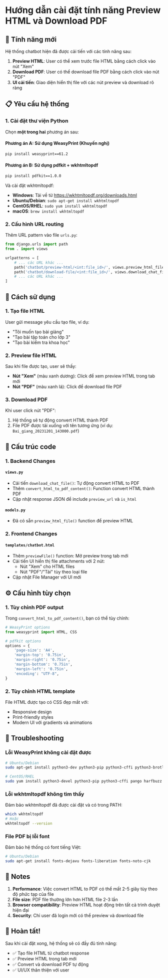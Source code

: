 # Hướng dẫn cài đặt tính năng Preview HTML và Download PDF

## 🎯 Tính năng mới

Hệ thống chatbot hiện đã được cải tiến với các tính năng sau:

1. **Preview HTML**: User có thể xem trước file HTML bằng cách click vào nút "Xem"
2. **Download PDF**: User có thể download file PDF bằng cách click vào nút "PDF" 
3. **UI cải tiến**: Giao diện hiển thị file với các nút preview và download rõ ràng

## 📋 Yêu cầu hệ thống

### 1. Cài đặt thư viện Python

Chọn **một trong hai** phương án sau:

#### Phương án A: Sử dụng WeasyPrint (Khuyến nghị)
```bash
pip install weasyprint==61.2
```

#### Phương án B: Sử dụng pdfkit + wkhtmltopdf
```bash
pip install pdfkit==1.0.0
```

Và cài đặt wkhtmltopdf:
- **Windows**: Tải về từ https://wkhtmltopdf.org/downloads.html
- **Ubuntu/Debian**: `sudo apt-get install wkhtmltopdf`
- **CentOS/RHEL**: `sudo yum install wkhtmltopdf`
- **macOS**: `brew install wkhtmltopdf`

### 2. Cấu hình URL routing

Thêm URL pattern vào file `urls.py`:

```python
from django.urls import path
from . import views

urlpatterns = [
    # ... các URL khác ...
    path('chatbot/preview-html/<int:file_id>/', views.preview_html_file, name='preview_html_file'),
    path('chatbot/download-file/<int:file_id>/', views.download_chat_file, name='download_chat_file'),
    # ... các URL khác ...
]
```

## 🚀 Cách sử dụng

### 1. Tạo file HTML

User gửi message yêu cầu tạo file, ví dụ:
- "Tôi muốn tạo bài giảng"
- "Tạo bài tập toán cho lớp 3"
- "Tạo bài kiểm tra khoa học"

### 2. Preview file HTML

Sau khi file được tạo, user sẽ thấy:
- **Nút "Xem"** (màu xanh dương): Click để xem preview HTML trong tab mới
- **Nút "PDF"** (màu xanh lá): Click để download file PDF

### 3. Download PDF

Khi user click nút "PDF":
1. Hệ thống sẽ tự động convert HTML thành PDF
2. File PDF được tải xuống với tên tương ứng (ví dụ: `Bai_giang_20231201_143000.pdf`)

## 🔧 Cấu trúc code

### 1. Backend Changes

#### `views.py`
- Cải tiến `download_chat_file()`: Tự động convert HTML to PDF
- Thêm `convert_html_to_pdf_content()`: Function convert HTML thành PDF
- Cập nhật response JSON để include `preview_url` và `is_html`

#### `models.py` 
- Đã có sẵn `preview_html_file()` function để preview HTML

### 2. Frontend Changes

#### `templates/chatbot.html`
- Thêm `previewFile()` function: Mở preview trong tab mới
- Cải tiến UI hiển thị file attachments với 2 nút:
  - Nút "Xem" cho HTML files
  - Nút "PDF"/"Tải" tùy theo loại file
- Cập nhật File Manager với UI mới

## ⚙️ Cấu hình tùy chọn

### 1. Tùy chỉnh PDF output

Trong `convert_html_to_pdf_content()`, bạn có thể tùy chỉnh:

```python
# WeasyPrint options
from weasyprint import HTML, CSS

# pdfkit options  
options = {
    'page-size': 'A4',
    'margin-top': '0.75in',
    'margin-right': '0.75in', 
    'margin-bottom': '0.75in',
    'margin-left': '0.75in',
    'encoding': "UTF-8",
}
```

### 2. Tùy chỉnh HTML template

File HTML được tạo có CSS đẹp mắt với:
- Responsive design
- Print-friendly styles
- Modern UI với gradients và animations

## 🐛 Troubleshooting

### Lỗi WeasyPrint không cài đặt được

```bash
# Ubuntu/Debian
sudo apt-get install python3-dev python3-pip python3-cffi python3-brotli libpango-1.0-0 libharfbuzz0b libpangoft2-1.0-0

# CentOS/RHEL  
sudo yum install python3-devel python3-pip python3-cffi pango harfbuzz
```

### Lỗi wkhtmltopdf không tìm thấy

Đảm bảo wkhtmltopdf đã được cài đặt và có trong PATH:

```bash
which wkhtmltopdf
# Hoặc
wkhtmltopdf --version
```

### File PDF bị lỗi font

Đảm bảo hệ thống có font tiếng Việt:

```bash
# Ubuntu/Debian
sudo apt-get install fonts-dejavu fonts-liberation fonts-noto-cjk
```

## 📝 Notes

1. **Performance**: Việc convert HTML to PDF có thể mất 2-5 giây tùy theo độ phức tạp của file
2. **File size**: PDF file thường lớn hơn HTML file 2-3 lần
3. **Browser compatibility**: Preview HTML hoạt động trên tất cả trình duyệt hiện đại
4. **Security**: Chỉ user đã login mới có thể preview và download file

## 🎉 Hoàn tất!

Sau khi cài đặt xong, hệ thống sẽ có đầy đủ tính năng:
- ✅ Tạo file HTML từ chatbot response
- ✅ Preview HTML trong tab mới  
- ✅ Convert và download PDF tự động
- ✅ UI/UX thân thiện với user
